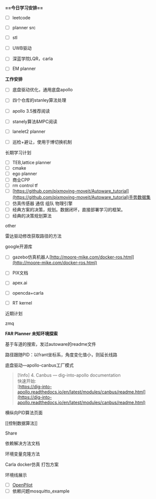 **==今日学习安排==**

- [ ] leetcode
- [ ] planner src
- [ ] stl
- [ ] UWB驱动
- [ ] 深蓝学院LQR，carla
- [ ] EM planner

  

**工作安排**

- [ ] 底盘驱动优化，通用底盘apollo
- [ ] 四个仓库的stanley算法处理
- [ ] apollo 3.5推荐阅读
- [ ] stanely算法&MPC阅读
- [ ] lanelet2 planner
- [ ] 巡检+避让，使用于博切换机制

  

长期学习计划

- [ ] TEB,lattice planner
- [ ] cmake
- [ ] ego planner
- [ ] 商业CPP
- [ ] rm control tf
- [ ] [https://github.com/pixmoving-moveit/Autoware_tutorial](https://github.com/pixmoving-moveit/Autoware_tutorial)手势数据集
- [ ] 仿真传感器 通信 组队 物理引擎
- [ ] 经典方案的决策，规划。数据闭环，直接部署学习的框架。
- [ ] 经典的决策规划算法

other

雷达驱动修改获取路径的方法

google开源库

- [ ] gazebo仿真机器人[http://moore-mike.com/docker-ros.html](http://moore-mike.com/docker-ros.html)
- [ ] PIX文档
- [ ] apex.ai
- [ ] opencda+carla
- [ ] RT kernel

  

近期计划

zmq

**FAR Planner 未知环境探索**

基于车道的搜索，发过autoware的readme文件

路径跟随PID：以frant坐标系，角度变化值小，则延长线路

底盘驱动—apollo-canbus工厂模式

> [!info] 4. Canbus — dig-into-apollo documentation  
> 快速开始:  
> [https://dig-into-apollo.readthedocs.io/en/latest/modules/canbus/readme.html](https://dig-into-apollo.readthedocs.io/en/latest/modules/canbus/readme.html)  

横纵向PID算法页面

[[控制数据算法]]

Share

依赖解决方法文档

环境变量克隆方法

Carla docker仿真 打包方案

环境线展示

- [ ] [OpenPilot](http://github.com/commaai/openpilot)
- [ ] 依赖问题mosquitto_example